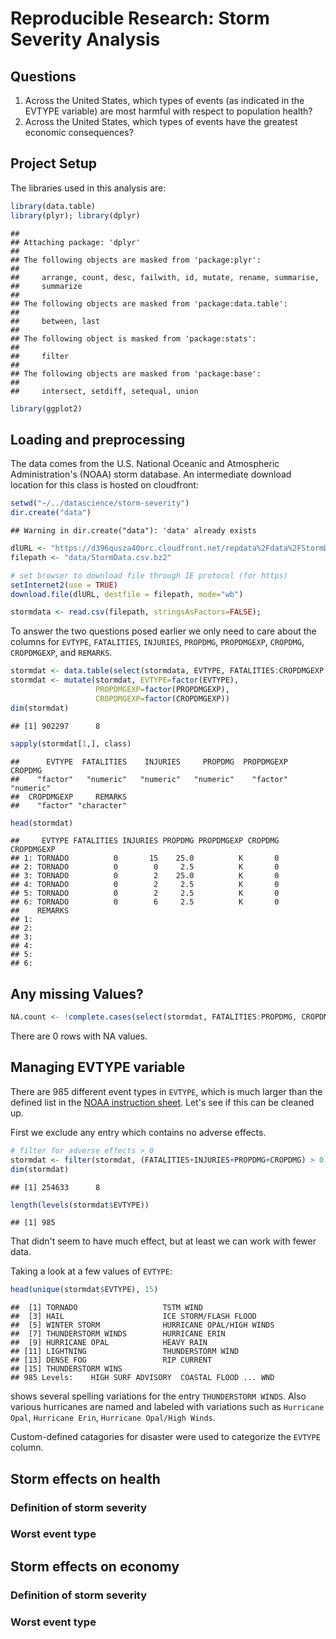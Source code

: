 # Reproducible Research: Storm Severity Analysis

## Questions
1. Across the United States, which types of events (as indicated in the EVTYPE variable) are most harmful with respect to population health?
2. Across the United States, which types of events have the greatest economic consequences?

## Project Setup

The libraries used in this analysis are:

```r
library(data.table)
library(plyr); library(dplyr)
```

```
## 
## Attaching package: 'dplyr'
## 
## The following objects are masked from 'package:plyr':
## 
##     arrange, count, desc, failwith, id, mutate, rename, summarise,
##     summarize
## 
## The following objects are masked from 'package:data.table':
## 
##     between, last
## 
## The following object is masked from 'package:stats':
## 
##     filter
## 
## The following objects are masked from 'package:base':
## 
##     intersect, setdiff, setequal, union
```

```r
library(ggplot2)
```

## Loading and preprocessing

The data comes from the U.S. National Oceanic and Atmospheric Administration's (NOAA) storm database. An intermediate download location for this class is hosted on cloudfront:


```r
setwd("~/../datascience/storm-severity")
dir.create("data")
```

```
## Warning in dir.create("data"): 'data' already exists
```

```r
dlURL <- "https://d396qusza40orc.cloudfront.net/repdata%2Fdata%2FStormData.csv.bz2"
filepath <- "data/StormData.csv.bz2"

# set browser to download file through IE protocol (for https)
setInternet2(use = TRUE)
download.file(dlURL, destfile = filepath, mode="wb")
```


```r
stormdata <- read.csv(filepath, stringsAsFactors=FALSE);
```

To answer the two questions posed earlier we only need to care about the columns for `EVTYPE`, `FATALITIES`, `INJURIES`, `PROPDMG`, `PROPDMGEXP`, `CROPDMG`, `CROPDMGEXP`, and `REMARKS`. 

```r
stormdat <- data.table(select(stormdata, EVTYPE, FATALITIES:CROPDMGEXP, REMARKS))
stormdat <- mutate(stormdat, EVTYPE=factor(EVTYPE), 
                   PROPDMGEXP=factor(PROPDMGEXP), 
                   CROPDMGEXP=factor(CROPDMGEXP))
dim(stormdat)
```

```
## [1] 902297      8
```

```r
sapply(stormdat[1,], class)
```

```
##      EVTYPE  FATALITIES    INJURIES     PROPDMG  PROPDMGEXP     CROPDMG 
##    "factor"   "numeric"   "numeric"   "numeric"    "factor"   "numeric" 
##  CROPDMGEXP     REMARKS 
##    "factor" "character"
```

```r
head(stormdat)
```

```
##     EVTYPE FATALITIES INJURIES PROPDMG PROPDMGEXP CROPDMG CROPDMGEXP
## 1: TORNADO          0       15    25.0          K       0           
## 2: TORNADO          0        0     2.5          K       0           
## 3: TORNADO          0        2    25.0          K       0           
## 4: TORNADO          0        2     2.5          K       0           
## 5: TORNADO          0        2     2.5          K       0           
## 6: TORNADO          0        6     2.5          K       0           
##    REMARKS
## 1:        
## 2:        
## 3:        
## 4:        
## 5:        
## 6:
```

## Any missing Values? 

```r
NA.count <- !complete.cases(select(stormdat, FATALITIES:PROPDMG, CROPDMG))
```
There are 0 rows with NA values.

## Managing EVTYPE variable
There are 985 different event types in `EVTYPE`, which is much larger than the defined list in the [NOAA instruction sheet](https://d396qusza40orc.cloudfront.net/repdata%2Fpeer2_doc%2Fpd01016005curr.pdf). Let's see if this can be cleaned up. 

First we exclude any entry which contains no adverse effects.

```r
# filter for adverse effects > 0
stormdat <- filter(stormdat, (FATALITIES+INJURIES+PROPDMG+CROPDMG) > 0)
dim(stormdat)
```

```
## [1] 254633      8
```

```r
length(levels(stormdat$EVTYPE))
```

```
## [1] 985
```
That didn't seem to have much effect, but at least we can work with fewer data.

Taking a look at a few values of `EVTYPE`:

```r
head(unique(stormdat$EVTYPE), 15)
```

```
##  [1] TORNADO                   TSTM WIND                
##  [3] HAIL                      ICE STORM/FLASH FLOOD    
##  [5] WINTER STORM              HURRICANE OPAL/HIGH WINDS
##  [7] THUNDERSTORM WINDS        HURRICANE ERIN           
##  [9] HURRICANE OPAL            HEAVY RAIN               
## [11] LIGHTNING                 THUNDERSTORM WIND        
## [13] DENSE FOG                 RIP CURRENT              
## [15] THUNDERSTORM WINS        
## 985 Levels:    HIGH SURF ADVISORY  COASTAL FLOOD ... WND
```
shows several spelling variations for the entry `THUNDERSTORM WINDS`. Also various hurricanes are named and labeled with variations such as `Hurricane Opal`, `Hurricane Erin`, `Hurricane Opal/High Winds`. 

Custom-defined catagories for disaster were used to categorize the `EVTYPE` column. 


## Storm effects on health

### Definition of storm severity

### Worst event type


## Storm effects on economy

### Definition of storm severity

### Worst event type
